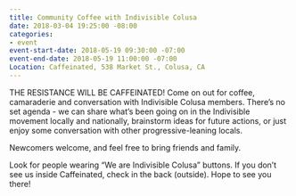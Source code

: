 ```yaml
---
title: Community Coffee with Indivisible Colusa
date: 2018-03-04 19:25:00 -08:00
categories:
- event
event-start-date: 2018-05-19 09:30:00 -07:00
event-end-date: 2018-05-19 11:00:00 -07:00
Location: Caffeinated, 538 Market St., Colusa, CA
---
```


THE RESISTANCE WILL BE CAFFEINATED! Come on out for coffee, camaraderie and conversation with Indivisible Colusa members. There’s no set agenda - we can share what’s been going on in the Indivisible movement locally and nationally, brainstorm ideas for future actions, or just enjoy some conversation with other progressive-leaning locals.

Newcomers welcome, and feel free to bring friends and family.

Look for people wearing “We are Indivisible Colusa” buttons. If you don’t see us inside Caffeinated, check in the back (outside). Hope to see you there!